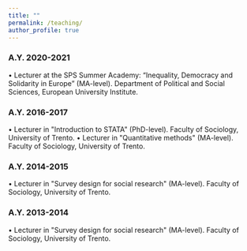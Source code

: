 ```yaml
---
title: ""
permalink: /teaching/
author_profile: true
---
```


### A.Y. 2020-2021
•	Lecturer at the SPS Summer Academy: “Inequality, Democracy and Solidarity in Europe” (MA-level). Department of Political and Social Sciences, European University Institute.

### A.Y. 2016-2017
•	Lecturer in "Introduction to STATA" (PhD-level). Faculty of Sociology, University of Trento.   • Lecturer in "Quantitative methods" (MA-level). Faculty of Sociology, University of Trento.

### A.Y. 2014-2015
•	Lecturer in "Survey design for social research" (MA-level). Faculty of Sociology, University of Trento.

### A.Y. 2013-2014
•	Lecturer in "Survey design for social research" (MA-level). Faculty of Sociology, University of Trento.





